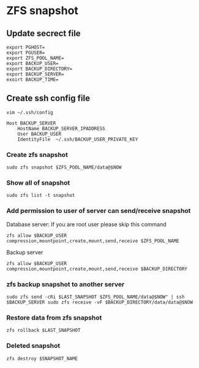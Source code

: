 # ZFS snapshot
## Update secrect file
```
export PGHOST=
export PGUSER=
export ZFS_POOL_NAME=
export BACKUP_USER=
export BACKUP_DIRECTORY=
export BACKUP_SERVER=
exoirt BACKUP_TIME=
```

## Create ssh config file 
`vim ~/.ssh/config`
```
Host BACKUP_SERVER
    HostName BACKUP_SERVER_IPADDRESS
    User BACKUP_USER
    IdentityFile  ~/.ssh/BACKUP_USER_PRIVATE_KEY
```

### Create zfs snapshot 
```
sudo zfs snapshot $ZFS_POOL_NAME/data@$NOW
```
### Show all of snapshot
```
sudo zfs list -t snapshot 
```
### Add permission to user of server can send/receive snapshot
Database server: If you are root user please skip this command
```
zfs allow $BACKUP_USER compression,mountpoint,create,mount,send,receive $ZFS_POOL_NAME
```
Backup server
```
zfs allow $BACKUP_USER compression,mountpoint,create,mount,send,receive $BACKUP_DIRECTORY
```

### zfs backup snapshot to another server
```
sudo zfs send -cRi $LAST_SNAPSHOT $ZFS_POOL_NAME/data@$NOW" | ssh $BACKUP_SERVER sudo zfs receive -vF $BACKUP_DIRECTORY/data/data@$NOW 
```

### Restore data from zfs snapshot
```
zfs rollback $LAST_SNAPSHOT
```

### Deleted snapshot
```
zfs destroy $SNAPSHOT_NAME
```

